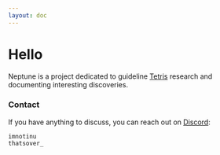 ```yaml
---
layout: doc
---
```


# Hello

Neptune is a project dedicated to guideline [Tetris](https://en.wikipedia.org/wiki/Tetris) research and documenting interesting discoveries.

### Contact

If you have anything to discuss, you can reach out on [Discord](https://discord.com/):

```:line-numbers {1-999}
imnotinu
thatsover_
```
